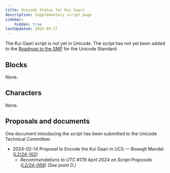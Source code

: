 ```yaml
---
title: Unicode Status for Kui Gaari
description: Supplementary script page
sidebar:
    hidden: true
lastUpdated: 2025-09-17
---
```


The Kui Gaari script is not yet in Unicode. The script has not yet been added to the [Roadmap to the SMP](http://www.unicode.org/roadmaps/smp/) for the Unicode Standard.

## Blocks

None.

## Characters

None.

## Proposals and documents

One document introducing the script has been submitted to the Unicode Technical Committee:
- 2024-02-14 Proposal to Encode the Kui Gaari in UCS — Biswajit Mandal ([L2/24-102](http://www.unicode.org/cgi-bin/GetMatchingDocs.pl?L2/24-102))
  - _Recommendations to UTC #179 April 2024 on Script Proposals ([L2/24-068](http://www.unicode.org/cgi-bin/GetMatchingDocs.pl?L2/24-068)) (See point D.)_
